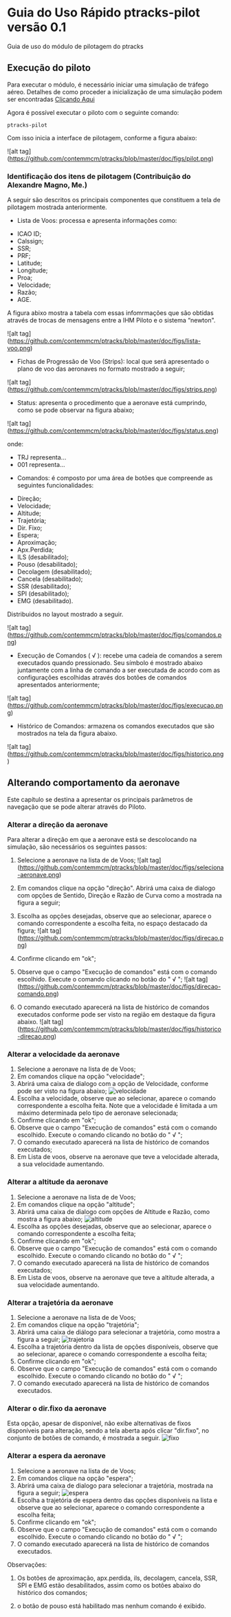 # Guia do Uso Rápido ptracks-pilot versão 0.1
Guia de uso do módulo de pilotagem do ptracks 


## Execução do piloto

Para executar o módulo, é necessário iniciar uma simulação de tráfego aéreo. Detalhes de como proceder a inicialização de uma simulação podem ser encontradas [Clicando Aqui](ptracks/README.md)

Agora é possível executar o piloto com o seguinte comando:

```
ptracks-pilot
```

Com isso inicia a interface de pilotagem, conforme a figura abaixo:

![alt tag] (https://github.com/contemmcm/ptracks/blob/master/doc/figs/pilot.png)


### Identificação dos itens de pilotagem (Contribuição do Alexandre Magno, Me.)

A seguir são descritos os principais componentes que constituem a tela de pilotagem mostrada anteriormente.

- Lista de Voos: processa e apresenta informações como:
 * ICAO ID;
 * Calssign;
 * SSR;
 * PRF;
 * Latitude;
 * Longitude;
 * Proa;
 * Velocidade;
 * Razão;
 * AGE.
 
 A figura abixo mostra a tabela com essas infomrmações que são obtidas através de trocas de mensagens entre a IHM Piloto e o sistema “newton".

![alt tag] (https://github.com/contemmcm/ptracks/blob/master/doc/figs/lista-voo.png)


- Fichas de Progressão de Voo (Strips): local que será apresentado o plano de voo das aeronaves no formato mostrado a seguir;

![alt tag] (https://github.com/contemmcm/ptracks/blob/master/doc/figs/strips.png)


- Status: apresenta o procedimento que a aeronave está cumprindo, como se pode observar na figura abaixo;

![alt tag] (https://github.com/contemmcm/ptracks/blob/master/doc/figs/status.png)
 
 onde:
 
  * TRJ representa...
  * 001 representa...

- Comandos: é composto por uma área de botões que compreende as seguintes funcionalidades: 
 * Direção;
 * Velocidade;
 * Altitude;
 * Trajetória;
 * Dir. Fixo;
 * Espera;
 * Aproximação;
 * Apx.Perdida;
 * ILS (desabilitado);
 * Pouso (desabilitado);
 * Decolagem (desabilitado);
 * Cancela (desabilitado);
 * SSR (desabilitado);
 * SPI (desabilitado);
 * EMG (desabilitado).
 
 Distribuidos no layout mostrado a seguir.

![alt tag] (https://github.com/contemmcm/ptracks/blob/master/doc/figs/comandos.png)


- Execução de Comandos ( √ ): recebe uma cadeia de comandos a serem executados quando pressionado. Seu símbolo é mostrado abaixo juntamente com a linha de comando a ser executada de acordo com as configurações escolhidas através dos botões de comandos apresentados anteriormente;

![alt tag] (https://github.com/contemmcm/ptracks/blob/master/doc/figs/execucao.png)


- Histórico de Comandos: armazena os comandos executados que são mostrados na tela da figura abaixo.

![alt tag] (https://github.com/contemmcm/ptracks/blob/master/doc/figs/historico.png)


## Alterando comportamento da aeronave
Este capítulo se destina a apresentar os principais parâmetros de navegação que se pode alterar através do Piloto.

### Alterar a direção da aeronave
Para alterar a direção em que a aeronave está se descolocando na simulação, são necessários os seguintes passos:

1. Selecione a aeronave na lista de de Voos;
![alt tag] (https://github.com/contemmcm/ptracks/blob/master/doc/figs/seleciona-aeronave.png)

2. Em comandos clique na opção "direção". Abrirá uma caixa de dialogo com opções de Sentido, Direção e Razão de Curva como a mostrada na figura a seguir;

3. Escolha as opções desejadas, observe que ao selecionar, aparece o comando correspondente a escolha feita, no espaço destacado da figura;
![alt tag] (https://github.com/contemmcm/ptracks/blob/master/doc/figs/direcao.png)

4. Confirme clicando em "ok";

5. Observe que o campo "Execução de comandos" está com o comando escolhido. Execute o comando clicando no botão do " √ ";
![alt tag] (https://github.com/contemmcm/ptracks/blob/master/doc/figs/direcao-comando.png)

6. O comando executado aparecerá na lista de histórico de comandos executados conforme pode ser visto na região em destaque da figura abaixo.
![alt tag] (https://github.com/contemmcm/ptracks/blob/master/doc/figs/historico-direcao.png)

### Alterar a velocidade da aeronave

1. Selecione a aeronave na lista de de Voos;
2. Em comandos clique na opção "velocidade";
3. Abrirá uma caixa de dialogo com a opção de Velocidade, conforme pode ser visto na figura abaixo;
![velocidade](https://github.com/contemmcm/ptracks/blob/shikataleonardo-patch-1/doc/figs/velocidade.png)
4. Escolha a velocidade, observe que ao selecionar, aparece o comando correspondente a escolha feita. Note que a velocidade é limitada a um máximo determinada pelo tipo de aeronave selecionada;
5. Confirme clicando em "ok";
6. Observe que o campo "Execução de comandos" está com o comando escolhido. Execute o comando clicando no botão do " √ ";
7. O comando executado aparecerá na lista de histórico de comandos executados;
8. Em Lista de voos, observe na aeronave que teve a velocidade alterada, a sua velocidade aumentando.

### Alterar a altitude da aeronave

1. Selecione a aeronave na lista de de Voos;
2. Em comandos clique na opção "altitude";
3. Abrirá uma caixa de dialogo com opções de Altitude e Razão, como mostra a figura abaixo;
![altitude](https://github.com/contemmcm/ptracks/blob/shikataleonardo-patch-1/doc/figs/altitude.png)
4. Escolha  as opções desejadas, observe que ao selecionar, aparece o comando correspondente a escolha feita;
5. Confirme clicando em "ok";
6. Observe que o campo "Execução de comandos" está com o comando escolhido. Execute o comando clicando no botão do " √ ";
7. O comando executado aparecerá na lista de histórico de comandos executados;
8. Em Lista de voos, observe na aeronave que teve a altitude alterada, a sua velocidade aumentando.

### Alterar a trajetória da aeronave

1. Selecione a aeronave na lista de de Voos;
2. Em comandos clique na opção "trajetória";
3. Abrirá uma caixa de diálogo para selecionar a trajetória, como mostra a figura a seguir;
![trajetoria](https://github.com/contemmcm/ptracks/blob/shikataleonardo-patch-1/doc/figs/trajetorias.png)
4. Escolha  a trajetória dentro da lista de opções disponíveis, observe que ao selecionar, aparece o comando correspondente a escolha feita;
5. Confirme clicando em "ok";
6. Observe que o campo "Execução de comandos" está com o comando escolhido. Execute o comando clicando no botão do " √ ";
7. O comando executado aparecerá na lista de histórico de comandos executados.


### Alterar o dir.fixo da aeronave

Esta opção, apesar de disponível, não exibe alternativas de fixos disponíveis para alteração, sendo a tela aberta após clicar "dir.fixo", no conjunto de botões de comando, é mostrada a seguir.
![fixo](https://github.com/contemmcm/ptracks/blob/shikataleonardo-patch-1/doc/figs/fixos.png)

### Alterar a espera da aeronave

1. Selecione a aeronave na lista de de Voos;
2. Em comandos clique na opção "espera";
3. Abrirá uma caixa de dialogo para selecionar a trajetória, mostrada na figura a seguir;
![espera](https://github.com/contemmcm/ptracks/blob/shikataleonardo-patch-1/doc/figs/espera.png)
4. Escolha  a trajetória de espera dentro das opções disponíveis na lista e observe que ao selecionar, aparece o comando correspondente a escolha feita;
5. Confirme clicando em "ok";
6. Observe que o campo "Execução de comandos" está com o comando escolhido. Execute o comando clicando no botão do " √ ";
7. O comando executado aparecerá na lista de histórico de comandos executados.


Observações:

1. Os botões de aproximação, apx.perdida, ils, decolagem, cancela, SSR, SPI e EMG estão desabilitados, assim como os botões abaixo do histórico dos comandos;

2. o botão de pouso está habilitado mas nenhum comando é exibido.


